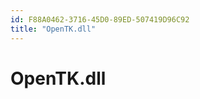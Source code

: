 ```yaml
---
id: F88A0462-3716-45D0-89ED-507419D96C92
title: "OpenTK.dll"
---
```


<a name="OpenTK.dll" class="injected"></a>


# OpenTK.dll
